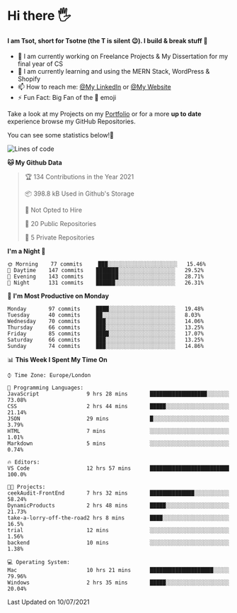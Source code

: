 # Hi there :raised_hand_with_fingers_splayed:
#### I am Tsot, short for Tsotne (the T is silent :wink:). I build & break stuff :space_invader:
- :telescope: I am currently working on Freelance Projects & My Dissertation for my final year of CS
- :seedling: I am currently learning and using the MERN Stack, WordPress & Shopify
- :mailbox: How to reach me: [@My LinkedIn](https://www.linkedin.com/in/tsotne-gvadzabia/) or [@My Website](https://tsotnegvadzabia.me/contact)
- :zap: Fun Fact: Big Fan of the :space_invader: emoji

Take a look at my Projects on my [Portfolio](https://tsotnegvadzabia.me/) or for a more **up to date** experience browse my GitHub Repositories.

You can see some statistics below!:space_invader:
<!--START_SECTION:waka-->
![Lines of code](https://img.shields.io/badge/From%20Hello%20World%20I%27ve%20Written-3.5%20million%20lines%20of%20code-blue)

**🐱 My Github Data** 

> 🏆 134 Contributions in the Year 2021
 > 
> 📦 398.8 kB Used in Github's Storage 
 > 
> 🚫 Not Opted to Hire
 > 
> 📜 20 Public Repositories 
 > 
> 🔑 5 Private Repositories  
 > 
**I'm a Night 🦉** 

```text
🌞 Morning    77 commits     ███░░░░░░░░░░░░░░░░░░░░░░   15.46% 
🌆 Daytime    147 commits    ███████░░░░░░░░░░░░░░░░░░   29.52% 
🌃 Evening    143 commits    ███████░░░░░░░░░░░░░░░░░░   28.71% 
🌙 Night      131 commits    ██████░░░░░░░░░░░░░░░░░░░   26.31%

```
📅 **I'm Most Productive on Monday** 

```text
Monday       97 commits     ████░░░░░░░░░░░░░░░░░░░░░   19.48% 
Tuesday      40 commits     ██░░░░░░░░░░░░░░░░░░░░░░░   8.03% 
Wednesday    70 commits     ███░░░░░░░░░░░░░░░░░░░░░░   14.06% 
Thursday     66 commits     ███░░░░░░░░░░░░░░░░░░░░░░   13.25% 
Friday       85 commits     ████░░░░░░░░░░░░░░░░░░░░░   17.07% 
Saturday     66 commits     ███░░░░░░░░░░░░░░░░░░░░░░   13.25% 
Sunday       74 commits     ███░░░░░░░░░░░░░░░░░░░░░░   14.86%

```


📊 **This Week I Spent My Time On** 

```text
⌚︎ Time Zone: Europe/London

💬 Programming Languages: 
JavaScript               9 hrs 28 mins       ██████████████████░░░░░░░   73.08% 
CSS                      2 hrs 44 mins       █████░░░░░░░░░░░░░░░░░░░░   21.14% 
JSON                     29 mins             █░░░░░░░░░░░░░░░░░░░░░░░░   3.79% 
HTML                     7 mins              ░░░░░░░░░░░░░░░░░░░░░░░░░   1.01% 
Markdown                 5 mins              ░░░░░░░░░░░░░░░░░░░░░░░░░   0.74%

🔥 Editors: 
VS Code                  12 hrs 57 mins      █████████████████████████   100.0%

🐱‍💻 Projects: 
ceekAudit-FrontEnd       7 hrs 32 mins       ██████████████░░░░░░░░░░░   58.24% 
DynamicProducts          2 hrs 48 mins       █████░░░░░░░░░░░░░░░░░░░░   21.73% 
take-a-lorry-off-the-road2 hrs 8 mins        ████░░░░░░░░░░░░░░░░░░░░░   16.5% 
trial                    12 mins             ░░░░░░░░░░░░░░░░░░░░░░░░░   1.56% 
backend                  10 mins             ░░░░░░░░░░░░░░░░░░░░░░░░░   1.38%

💻 Operating System: 
Mac                      10 hrs 21 mins      ████████████████████░░░░░   79.96% 
Windows                  2 hrs 35 mins       █████░░░░░░░░░░░░░░░░░░░░   20.04%

```


 Last Updated on 10/07/2021
<!--END_SECTION:waka-->
